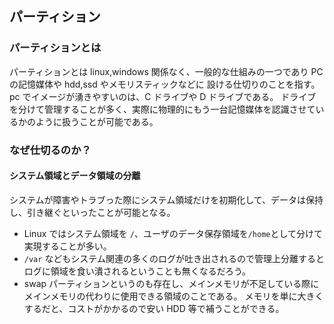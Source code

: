 ## パーティション

### パーティションとは

パーティションとは linux,windows 関係なく、一般的な仕組みの一つであり PC の記憶媒体や hdd,ssd やメモリスティックなどに
設ける仕切りのことを指す。
pc でイメージが湧きやすいのは、C ドライブや D ドライブである。
ドライブを分けて管理することが多く、実際に物理的にもう一台記憶媒体を認識させているかのように扱うことが可能である。

### なぜ仕切るのか？

#### システム領域とデータ領域の分離

システムが障害やトラブった際にシステム領域だけを初期化して、データは保持し、引き継ぐといったことが可能となる。

- Linux ではシステム領域を `/`、ユーザのデータ保存領域を`/home`として分けて実現することが多い。
- `/var` などもシステム関連の多くのログが吐き出されるので管理上分離するとログに領域を食い潰されるということも無くなるだろう。
- swap パーティションというのも存在し、メインメモリが不足している際にメインメモリの代わりに使用できる領域のことである。
  メモリを単に大きくするだと、コストがかかるので安い HDD 等で補うことができる。
